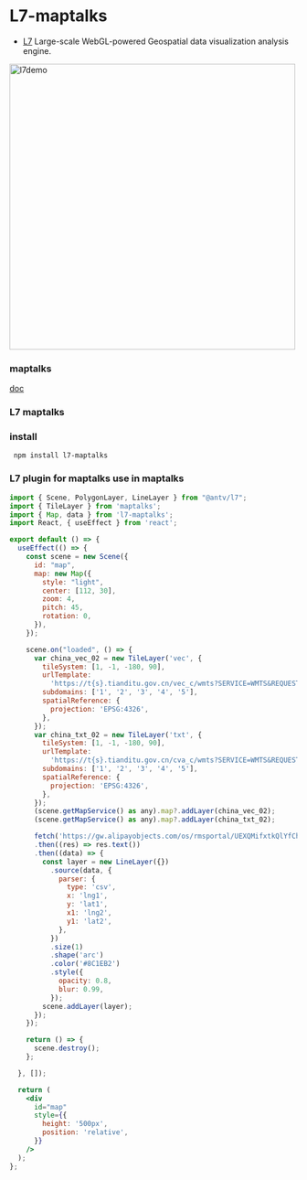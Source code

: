 # L7-maptalks

- [L7](https://github.com/antvis/l7) Large-scale WebGL-powered Geospatial data visualization analysis engine.

<img src="https://camo.githubusercontent.com/9dce91a0264bc3f6eb0b54c4cb7b4911555af7206db6eb9cb9bd9a9d000e8de8/68747470733a2f2f67772e616c697061796f626a656374732e636f6d2f6d646e2f726d735f3835356261622f616674732f696d672f412a532d373351704f386430594141414141414141414141426b4152516e4151" alt="l7demo" style="width:500px;"/>

### maptalks

[doc](https://maptalks.org/)

### L7 maptalks

### install

```
 npm install l7-maptalks

```

### L7 plugin for maptalks use in maptalks

```jsx pure
import { Scene, PolygonLayer, LineLayer } from "@antv/l7";
import { TileLayer } from 'maptalks';
import { Map, data } from 'l7-maptalks';
import React, { useEffect } from 'react';

export default () => {
  useEffect(() => {
    const scene = new Scene({
      id: "map",
      map: new Map({
        style: "light",
        center: [112, 30],
        zoom: 4,
        pitch: 45,
        rotation: 0,
      }),
    });

    scene.on("loaded", () => {
      var china_vec_02 = new TileLayer('vec', {
        tileSystem: [1, -1, -180, 90],
        urlTemplate:
          'https://t{s}.tianditu.gov.cn/vec_c/wmts?SERVICE=WMTS&REQUEST=GetTile&VERSION=1.0.0&LAYER=vec&STYLE=default&TILEMATRIXSET=c&FORMAT=tiles&TILEMATRIX={z}&TILEROW={y}&TILECOL={x}&tk=b72aa81ac2b3cae941d1eb213499e15e',
        subdomains: ['1', '2', '3', '4', '5'],
        spatialReference: {
          projection: 'EPSG:4326',
        },
      });
      var china_txt_02 = new TileLayer('txt', {
        tileSystem: [1, -1, -180, 90],
        urlTemplate:
          'https://t{s}.tianditu.gov.cn/cva_c/wmts?SERVICE=WMTS&REQUEST=GetTile&VERSION=1.0.0&LAYER=cva&STYLE=default&TILEMATRIXSET=c&FORMAT=tiles&TILEMATRIX={z}&TILEROW={y}&TILECOL={x}&tk=b72aa81ac2b3cae941d1eb213499e15e',
        subdomains: ['1', '2', '3', '4', '5'],
        spatialReference: {
          projection: 'EPSG:4326',
        },
      });
      (scene.getMapService() as any).map?.addLayer(china_vec_02);
      (scene.getMapService() as any).map?.addLayer(china_txt_02);

      fetch('https://gw.alipayobjects.com/os/rmsportal/UEXQMifxtkQlYfChpPwT.txt')
      .then((res) => res.text())
      .then((data) => {
        const layer = new LineLayer({})
          .source(data, {
            parser: {
              type: 'csv',
              x: 'lng1',
              y: 'lat1',
              x1: 'lng2',
              y1: 'lat2',
            },
          })
          .size(1)
          .shape('arc')
          .color('#8C1EB2')
          .style({
            opacity: 0.8,
            blur: 0.99,
          });
        scene.addLayer(layer);
      });
    });

    return () => {
      scene.destroy();
    };

  }, []);

  return (
    <div
      id="map"
      style={{
        height: '500px',
        position: 'relative',
      }}
    />
  );
};
```
